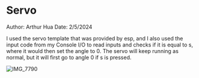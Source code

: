 # Servo 
Author: Arthur Hua
Date: 2/5/2024

I used the servo template that was provided by esp, and I also used the input code from my Console I/O to read inputs and checks if it is equal to s, where it would then set the angle to 0. The servo will keep running as normal, but it will first go to angle 0 if s is pressed.

![IMG_7790](https://github.com/BU-EC444/Hua-Arthur/assets/47343227/e94b45b9-a354-4268-aea3-7b56c740a311)

